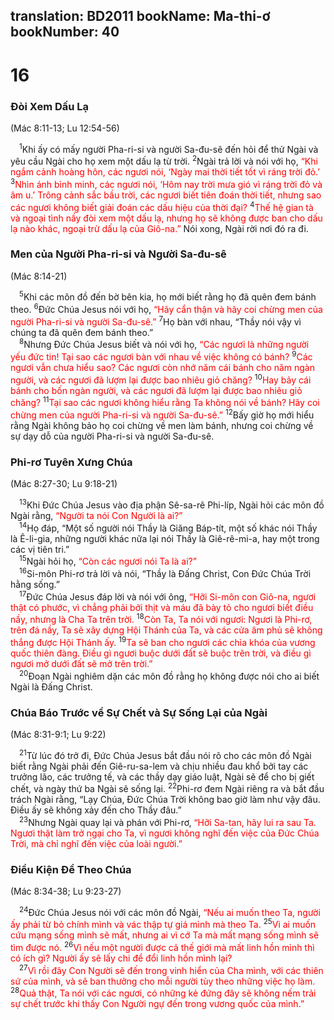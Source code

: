 translation: BD2011
bookName: Ma-thi-ơ 
bookNumber: 40
-------

<div class="title"><h1>16</h1><h3>Ðòi Xem Dấu Lạ</h3><p>(Mác 8:11-13; Lu 12:54-56)</p></div>
<span class="verse mat_16_1"> <sup>1</sup>Khi ấy có mấy người Pha-ri-si và người Sa-đu-sê đến hỏi để thử Ngài và yêu cầu Ngài cho họ xem một dấu lạ từ trời. </span>
<span class="verse mat_16_2"><sup>2</sup>Ngài trả lời và nói với họ, <font color="red">“Khi ngắm cảnh hoàng hôn, các ngươi nói, ‘Ngày mai thời tiết tốt vì ráng trời đỏ.’ </font></span>
<span class="verse mat_16_3"><sup>3</sup><font color="red">Nhìn ánh bình minh, các ngươi nói, ‘Hôm nay trời mưa gió vì ráng trời đỏ và âm u.’ Trông cảnh sắc bầu trời, các ngươi biết tiên đoán thời tiết, nhưng sao các ngươi không biết giải đoán các dấu hiệu của thời đại? </font></span>
<span class="verse mat_16_4"><sup>4</sup><font color="red">Thế hệ gian tà và ngoại tình nầy đòi xem một dấu lạ, nhưng họ sẽ không được ban cho dấu lạ nào khác, ngoại trừ dấu lạ của Giô-na.” </font>Nói xong, Ngài rời nơi đó ra đi.<br/></span>
<div class="title"><h3>Men của Người Pha-ri-si và Người Sa-đu-sê</h3><p>(Mác 8:14-21)</p></div>
<span class="verse mat_16_5"> <sup>5</sup>Khi các môn đồ đến bờ bên kia, họ mới biết rằng họ đã quên đem bánh theo. </span>
<span class="verse mat_16_6"><sup>6</sup>Ðức Chúa Jesus nói với họ, <font color="red">“Hãy cẩn thận và hãy coi chừng men của người Pha-ri-si và người Sa-đu-sê.”</font></span>
<span class="verse mat_16_7"><sup>7</sup>Họ bàn với nhau, “Thầy nói vậy vì chúng ta đã quên đem bánh theo.”<br/></span>
<span class="verse mat_16_8"> <sup>8</sup>Nhưng Ðức Chúa Jesus biết và nói với họ, <font color="red">“Các ngươi là những người yếu đức tin! Tại sao các ngươi bàn với nhau về việc không có bánh? </font></span>
<span class="verse mat_16_9"><sup>9</sup><font color="red">Các ngươi vẫn chưa hiểu sao? Các ngươi còn nhớ năm cái bánh cho năm ngàn người, và các ngươi đã lượm lại được bao nhiêu giỏ chăng? </font></span>
<span class="verse mat_16_10"><sup>10</sup><font color="red">Hay bảy cái bánh cho bốn ngàn người, và các ngươi đã lượm lại được bao nhiêu giỏ chăng? </font></span>
<span class="verse mat_16_11"><sup>11</sup><font color="red">Tại sao các ngươi không hiểu rằng Ta không nói về bánh? Hãy coi chừng men của người Pha-ri-si và người Sa-đu-sê.”</font></span>
<span class="verse mat_16_12"><sup>12</sup>Bấy giờ họ mới hiểu rằng Ngài không bảo họ coi chừng về men làm bánh, nhưng coi chừng về sự dạy dỗ của người Pha-ri-si và người Sa-đu-sê.<br/></span>
<div class="title"><h3>Phi-rơ Tuyên Xưng Chúa</h3><p>(Mác 8:27-30; Lu 9:18-21)</p></div>
<span class="verse mat_16_13"> <sup>13</sup>Khi Ðức Chúa Jesus vào địa phận Sê-sa-rê Phi-líp, Ngài hỏi các môn đồ Ngài rằng, <font color="red">“Người ta nói Con Người là ai?”</font><br/></span>
<span class="verse mat_16_14"> <sup>14</sup>Họ đáp, “Một số người nói Thầy là Giăng Báp-tít, một số khác nói Thầy là Ê-li-gia, những người khác nữa lại nói Thầy là Giê-rê-mi-a, hay một trong các vị tiên tri.”<br/></span>
<span class="verse mat_16_15"> <sup>15</sup>Ngài hỏi họ, <font color="red">“Còn các ngươi nói Ta là ai?”</font><br/></span>
<span class="verse mat_16_16"> <sup>16</sup>Si-môn Phi-rơ trả lời và nói, “Thầy là Ðấng Christ, Con Ðức Chúa Trời hằng sống.”<br/></span>
<span class="verse mat_16_17"> <sup>17</sup>Ðức Chúa Jesus đáp lời và nói với ông, <font color="red">“Hỡi Si-môn con Giô-na, ngươi thật có phước, vì chẳng phải bởi thịt và máu đã bày tỏ cho ngươi biết điều nầy, nhưng là Cha Ta trên trời. </font></span>
<span class="verse mat_16_18"><sup>18</sup><font color="red">Còn Ta, Ta nói với ngươi: Ngươi là Phi-rơ, trên đá nầy, Ta sẽ xây dựng Hội Thánh của Ta, và các cửa âm phủ sẽ không thắng được Hội Thánh ấy. </font></span>
<span class="verse mat_16_19"><sup>19</sup><font color="red">Ta sẽ ban cho ngươi các chìa khóa của vương quốc thiên đàng. Ðiều gì ngươi buộc dưới đất sẽ buộc trên trời, và điều gì ngươi mở dưới đất sẽ mở trên trời.” </font><br/></span>
<span class="verse mat_16_20"> <sup>20</sup>Ðoạn Ngài nghiêm dặn các môn đồ rằng họ không được nói cho ai biết Ngài là Ðấng Christ.<br/></span>
<div class="title"><h3>Chúa Báo Trước về Sự Chết và Sự Sống Lại của Ngài</h3><p>(Mác 8:31-9:1; Lu 9:22)</p></div>
<span class="verse mat_16_21"> <sup>21</sup>Từ lúc đó trở đi, Ðức Chúa Jesus bắt đầu nói rõ cho các môn đồ Ngài biết rằng Ngài phải đến Giê-ru-sa-lem và chịu nhiều đau khổ bởi tay các trưởng lão, các trưởng tế, và các thầy dạy giáo luật, Ngài sẽ để cho bị giết chết, và ngày thứ ba Ngài sẽ sống lại. </span>
<span class="verse mat_16_22"><sup>22</sup>Phi-rơ đem Ngài riêng ra và bắt đầu trách Ngài rằng, “Lạy Chúa, Ðức Chúa Trời không bao giờ làm như vậy đâu. Ðiều ấy sẽ không xảy đến cho Thầy đâu.”<br/></span>
<span class="verse mat_16_23"> <sup>23</sup>Nhưng Ngài quay lại và phán với Phi-rơ, <font color="red">“Hỡi Sa-tan, hãy lui ra sau Ta. Ngươi thật làm trở ngại cho Ta, vì ngươi không nghĩ đến việc của Ðức Chúa Trời, mà chỉ nghĩ đến việc của loài người.”</font><br/></span>
<div class="title"><h3>Ðiều Kiện Ðể Theo Chúa</h3><p>(Mác 8:34-38; Lu 9:23-27)</p></div>
<span class="verse mat_16_24"> <sup>24</sup>Ðức Chúa Jesus nói với các môn đồ Ngài, <font color="red">“Nếu ai muốn theo Ta, người ấy phải từ bỏ chính mình và vác thập tự giá mình mà theo Ta. </font></span>
<span class="verse mat_16_25"><sup>25</sup><font color="red">Vì ai muốn cứu mạng sống mình sẽ mất, nhưng ai vì cớ Ta mà mất mạng sống mình sẽ tìm được nó. </font></span>
<span class="verse mat_16_26"><sup>26</sup><font color="red">Vì nếu một người được cả thế giới mà mất linh hồn mình thì có ích gì? Người ấy sẽ lấy chi để đổi linh hồn mình lại?</font><br/></span>
<span class="verse mat_16_27"> <sup>27</sup><font color="red">Vì rồi đây Con Người sẽ đến trong vinh hiển của Cha mình, với các thiên sứ của mình, và sẽ ban thưởng cho mỗi người tùy theo những việc họ làm. </font></span>
<span class="verse mat_16_28"><sup>28</sup><font color="red">Quả thật, Ta nói với các ngươi, có những kẻ đứng đây sẽ không nếm trải sự chết trước khi thấy Con Người ngự đến trong vương quốc của mình.”</font><br/></span>
